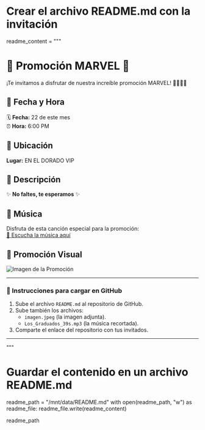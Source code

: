 # Crear el archivo README.md con la invitación
readme_content = """
# 🎉 Promoción MARVEL 🎉

¡Te invitamos a disfrutar de nuestra increíble promoción MARVEL! 🦸‍♂️🦸‍♀️

## 📅 Fecha y Hora
🗓 **Fecha:** 22 de este mes  
⏰ **Hora:** 6:00 PM  

## 📍 Ubicación
**Lugar:** EN EL DORADO VIP  

## 🌟 Descripción
✨ **No faltes, te esperamos** ✨

## 🎵 Música
Disfruta de esta canción especial para la promoción:  
[🎵 Escucha la música aquí](Los_Graduados_39s.mp3)

## 📸 Promoción Visual
![Imagen de la Promoción](imagen.jpeg)

---

### 🚀 Instrucciones para cargar en GitHub
1. Sube el archivo `README.md` al repositorio de GitHub.
2. Sube también los archivos:
   - `imagen.jpeg` (la imagen adjunta).
   - `Los_Graduados_39s.mp3` (la música recortada).
3. Comparte el enlace del repositorio con tus invitados.

---
"""

# Guardar el contenido en un archivo README.md
readme_path = "/mnt/data/README.md"
with open(readme_path, "w") as readme_file:
    readme_file.write(readme_content)

readme_path
